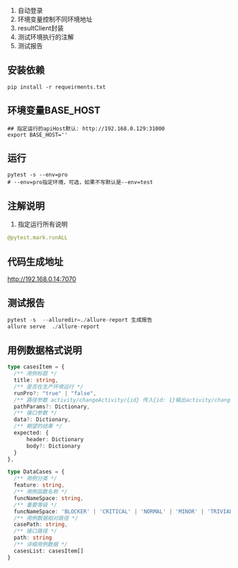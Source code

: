 1. 自动登录
2. 环境变量控制不同环境地址
3. resultClient封装
4. 测试环境执行的注解
5. 测试报告

## 安装依赖
```shell
pip install -r requeirments.txt
```

## 环境变量BASE_HOST
```shell
## 指定运行的apiHost默认: http://192.168.0.129:31000
export BASE_HOST=''
```
## 运行
```shell
pytest -s --env=pro
# --env=pro指定环境，可选，如果不写默认是--env=test
```

## 注解说明
1. 指定运行所有说明
```py
@pytest.mark.runALL
```

## 代码生成地址
http://192.168.0.14:7070

## 测试报告
```py
pytest -s  --alluredir=./allure-report 生成报告
allure serve  ./allure-report
```

## 用例数据格式说明
```ts
type casesItem = {
  /** 用例标题 */
  title: string,
  /** 是否在生产环境运行 */
  runPro?: "true" | "false",
  /** 路径参数 activity/changeActivity/{id} 传入{id: 1}输出activity/changeActivity/{1}*/
  pathParams?: Dictionary,
  /** 接口参数 */
  data?: Dictionary,
  /** 期望的结果 */
  expected: {
      header: Dictionary
      body?: Dictionary
  }
},

type DataCases = {
  /** 用例分类 */
  feature: string,
  /** 用例函数名称 */
  funcNameSpace: string,
  /** 重要等级 */
  funcNameSpace: 'BLOCKER' | 'CRITICAL' | 'NORMAL' | 'MINOR' | 'TRIVIAL',
  /** 用例数据相对路径 */
  casePath: string,
  /** 接口路径 */
  path: string
  /** 详细用例数据 */
  casesList: casesItem[]
}

```
